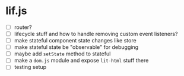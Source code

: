 # lif.js

- [ ] router?
- [ ] lifecycle stuff and how to handle removing custom event listeners?
- [ ] make stateful component state changes like store
- [ ] make stateful state be "observable" for debugging
- [ ] maybe add `setState` method to stateful
- [ ] make a `dom.js` module and expose `lit-html` stuff there
- [ ] testing setup
